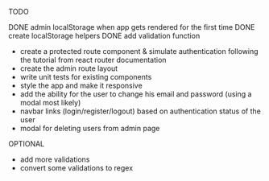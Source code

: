 TODO

DONE admin localStorage when app gets rendered for the first time
DONE create localStorage helpers
DONE add validation function
- create a protected route component & simulate authentication following the tutorial from react router documentation 
- create the admin route layout
- write unit tests for existing components
- style the app and make it responsive
- add the ability for the user to change his email and password (using a modal most likely)
- navbar links (login/register/logout) based on authentication status of the user
- modal for deleting users from admin page 

OPTIONAL

- add more validations
- convert some validations to regex